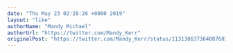 ```yaml
---
date: "Thu May 23 02:28:26 +0000 2019"
layout: "like"
authorName: "Mandy Michael"
authorUrl: "https://twitter.com/Mandy_Kerr"
originalPost: "https://twitter.com/Mandy_Kerr/status/1131386373640876032"
---
```

